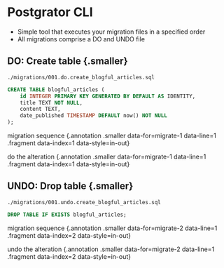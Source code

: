 # Postgrator CLI

* Simple tool that executes your migration files in a specified order
* All migrations comprise a DO and UNDO file

<div class="row">
  <div class="cell-4">

## **DO:** Create table {.smaller}

``` {#migrate-1 data-span="1:14:16 .fragment data-style=highlight-in-out data-index=1; 1:18:19 .fragment data-style=highlight-in-out data-index=1;"}
./migrations/001.do.create_blogful_articles.sql
```

```sql
CREATE TABLE blogful_articles (
    id INTEGER PRIMARY KEY GENERATED BY DEFAULT AS IDENTITY,
    title TEXT NOT NULL,
    content TEXT,
    date_published TIMESTAMP DEFAULT now() NOT NULL
);
```

  </div>
  <div class="cell-2">

migration sequence {.annotation .smaller data-for=migrate-1 data-line=1 .fragment data-index=1 data-style=in-out}

do the alteration {.annotation .smaller data-for=migrate-1 data-line=1 .fragment data-index=1 data-style=in-out}

  </div>
</div>

<div class="row fragment" data-index="2">
  <div class="cell-4">

## **UNDO:** Drop table {.smaller}

``` {#migrate-2 data-span="1:14:16 .fragment data-style=highlight-in-out data-index=2; 1:18:21 .fragment data-style=highlight-in-out data-index=2;"}
./migrations/001.undo.create_blogful_articles.sql
```

```sql {.fragment data-index=2}
DROP TABLE IF EXISTS blogful_articles;
```

  </div>
  <div class="cell-2">

migration sequence {.annotation .smaller data-for=migrate-2 data-line=1 .fragment data-index=2 data-style=in-out}

undo the alteration {.annotation .smaller data-for=migrate-2 data-line=1 .fragment data-index=2 data-style=in-out}

  </div>
</div>
